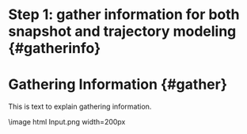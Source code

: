 Step 1: gather information for both snapshot and trajectory modeling {#gatherinfo}
====================================

# Gathering Information {#gather}

This is text to explain gathering information.

\image html Input.png width=200px
